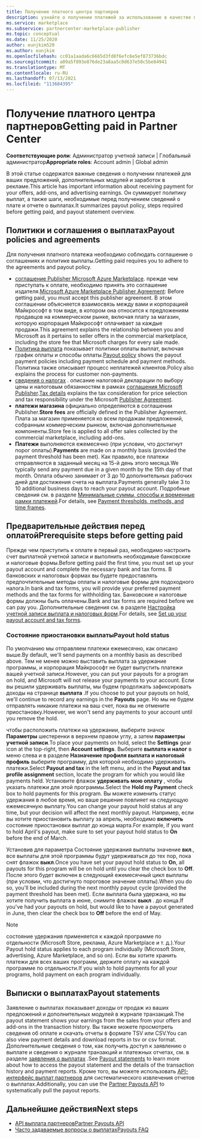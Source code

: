 ```yaml
---
title: Получение платного центра партнеров
description: узнайте о получении платежей за использование в качестве партнера майкрософт, например с помощью коммерческих предложений, программ поощрения и программы поставщик облачных решений. Включает политику вывыплаты, состояние удержания выплат и выплата выписок.
ms.service: marketplace
ms.subservice: partnercenter-marketplace-publisher
ms.topic: conceptual
ms.date: 11/25/2020
author: eunjkim520
ms.author: eunjkim
ms.openlocfilehash: cc01a1aada6c6665d3fd8f6efc6e5ef873736bdc
ms.sourcegitcommit: a09a5f893e876de23a8aa5c0d637e50c5be84941
ms.translationtype: MT
ms.contentlocale: ru-RU
ms.lasthandoff: 07/13/2021
ms.locfileid: "113684395"
---
```

# <a name="getting-paid-in-partner-center"></a><span data-ttu-id="86faa-104">Получение платного центра партнеров</span><span class="sxs-lookup"><span data-stu-id="86faa-104">Getting paid in Partner Center</span></span>

<span data-ttu-id="86faa-105">**Соответствующие роли**: Администратор учетной записи | Глобальный администратор</span><span class="sxs-lookup"><span data-stu-id="86faa-105">**Appropriate roles**: Account admin | Global admin</span></span>

<span data-ttu-id="86faa-106">В этой статье содержатся важные сведения о получении платежей для ваших предложений, дополнительных модулей и заработок в рекламе.</span><span class="sxs-lookup"><span data-stu-id="86faa-106">This article has important information about receiving payment for your offers, add-ons, and advertising earnings.</span></span> <span data-ttu-id="86faa-107">Он суммирует политику выплат, а также шаги, необходимые перед получением сведений о плате и отчете о выплатах.</span><span class="sxs-lookup"><span data-stu-id="86faa-107">It summarizes payout policy, steps required before getting paid, and payout statement overview.</span></span>

## <a name="payout-policies-and-agreements"></a><span data-ttu-id="86faa-108">Политики и соглашения о выплатах</span><span class="sxs-lookup"><span data-stu-id="86faa-108">Payout policies and agreements</span></span>

<span data-ttu-id="86faa-109">Для получения платного платежа необходимо соблюдать соглашение о соглашениях и политике выплаты.</span><span class="sxs-lookup"><span data-stu-id="86faa-109">Getting paid requires you to adhere to the agreements and payout policy.</span></span>

- <span data-ttu-id="86faa-110">[соглашение Publisher Microsoft Azure Marketplace](/legal/marketplace/msft-publisher-agreement). прежде чем приступать к оплате, необходимо принять это соглашение издателя.</span><span class="sxs-lookup"><span data-stu-id="86faa-110">[Microsoft Azure Marketplace Publisher Agreement](/legal/marketplace/msft-publisher-agreement):  Before getting paid, you must accept this publisher agreement.</span></span> <span data-ttu-id="86faa-111">В этом соглашении объясняется взаимосвязь между вами и корпорацией Майкрософт в том виде, в котором она относится к предложениям продавцов на коммерческом рынке, включая плату за магазин, которую корпорация Майкрософт оплачивает за каждые продажи.</span><span class="sxs-lookup"><span data-stu-id="86faa-111">This agreement explains the relationship between you and Microsoft as it pertains to seller offers in the commercial marketplace, including the store fee that Microsoft charges for every sale made.</span></span>
- <span data-ttu-id="86faa-112">[Политика выплата](payout-policy-details.md) показывает политики оплаты выплат, включая график оплаты и способы оплаты.</span><span class="sxs-lookup"><span data-stu-id="86faa-112">[Payout policy](payout-policy-details.md) shows the payout payment policies including payment schedule and payment methods.</span></span> <span data-ttu-id="86faa-113">Политика также описывает процесс неплатежей клиентов.</span><span class="sxs-lookup"><span data-stu-id="86faa-113">Policy also explains the process for customer non-payments.</span></span>
- <span data-ttu-id="86faa-114">[сведения о налогах](tax-details-marketplace.md) . описание налоговой декларации по выбору цены и налоговым обязанностям в рамках [соглашения Microsoft Publisher](/legal/marketplace/msft-publisher-agreement).</span><span class="sxs-lookup"><span data-stu-id="86faa-114">[Tax details](tax-details-marketplace.md) explains the tax consideration for price selection and tax responsibility under the Microsoft [Publisher Agreement](/legal/marketplace/msft-publisher-agreement).</span></span>
- <span data-ttu-id="86faa-115">**платежи магазина** официально определяются в соглашении Publisher.</span><span class="sxs-lookup"><span data-stu-id="86faa-115">**Store fees** are officially defined in the Publisher Agreement.</span></span> <span data-ttu-id="86faa-116">Плата за магазин применяется ко всем продажам предложений, собранным коммерческим рынком, включая дополнительные компоненты.</span><span class="sxs-lookup"><span data-stu-id="86faa-116">Store fee is applied to all offer sales collected by the commercial marketplace, including add-ons.</span></span>
- <span data-ttu-id="86faa-117">**Платежи** выполняются ежемесячно (при условии, что достигнут порог оплаты).</span><span class="sxs-lookup"><span data-stu-id="86faa-117">**Payments** are made on a monthly basis (provided the payment threshold has been met).</span></span> <span data-ttu-id="86faa-118">Как правило, все платежи отправляются в заданный месяц на 15-й день этого месяца.</span><span class="sxs-lookup"><span data-stu-id="86faa-118">We typically send any payment due in a given month by the 15th day of that month.</span></span> <span data-ttu-id="86faa-119">Оплата обычно занимает от 3 до 10 дополнительных рабочих дней для достижения счета на выплата.</span><span class="sxs-lookup"><span data-stu-id="86faa-119">Payments generally take 3 to 10 additional business days to reach your payout account.</span></span> <span data-ttu-id="86faa-120">Подробные сведения см. в разделе [Минимальные суммы, способы и временные рамки платежей](payment-thresholds-methods-timeframes.md).</span><span class="sxs-lookup"><span data-stu-id="86faa-120">For details, see [Payment thresholds, methods, and time frames](payment-thresholds-methods-timeframes.md).</span></span>

## <a name="prerequisite-steps-before-getting-paid"></a><span data-ttu-id="86faa-121">Предварительные действия перед оплатой</span><span class="sxs-lookup"><span data-stu-id="86faa-121">Prerequisite steps before getting paid</span></span>

<span data-ttu-id="86faa-122">Прежде чем приступить к оплате в первый раз, необходимо настроить счет выплатной учетной записи и выполнить необходимые банковские и налоговые формы.</span><span class="sxs-lookup"><span data-stu-id="86faa-122">Before getting paid the first time, you must set up your payout account and complete the necessary bank and tax forms.</span></span> <span data-ttu-id="86faa-123">В банковских и налоговых формах вы будете предоставлять предпочтительные методы оплаты и налоговые формы для подоходного налога.</span><span class="sxs-lookup"><span data-stu-id="86faa-123">In bank and tax forms, you will provide your preferred payment methods and the tax forms for withholding tax.</span></span> <span data-ttu-id="86faa-124">Банковские и налоговые формы должны быть оплачены.</span><span class="sxs-lookup"><span data-stu-id="86faa-124">Bank and tax forms are required before we can pay you.</span></span> <span data-ttu-id="86faa-125">Дополнительные сведения см. в разделе [Настройка учетной записи выплата и налоговых форм](set-up-your-payout-account.md).</span><span class="sxs-lookup"><span data-stu-id="86faa-125">For details, see [Set up your payout account and tax forms](set-up-your-payout-account.md).</span></span>

### <a name="payout-hold-status"></a><span data-ttu-id="86faa-126">Состояние приостановки выплаты</span><span class="sxs-lookup"><span data-stu-id="86faa-126">Payout hold status</span></span>

<span data-ttu-id="86faa-127">По умолчанию мы отправляем платежи ежемесячно, как описано выше.</span><span class="sxs-lookup"><span data-stu-id="86faa-127">By default, we'll send payments on a monthly basis as described above.</span></span> <span data-ttu-id="86faa-128">Тем не менее можно выставить выплата за удержание программы, и корпорация Майкрософт не будет выпустить платежи вашей учетной записи.</span><span class="sxs-lookup"><span data-stu-id="86faa-128">However, you can put your payouts for a program on hold, and Microsoft will not release your payments to your account.</span></span> <span data-ttu-id="86faa-129">Если вы решили удерживать выплаты, мы будем продолжать зафиксировать доходы на странице **выплата** .</span><span class="sxs-lookup"><span data-stu-id="86faa-129">If you choose to put your payouts on hold, we'll continue to record any earnings in the **Payouts** page.</span></span> <span data-ttu-id="86faa-130">Но мы не будем отправлять никакие платежи на ваш счет, пока вы не отмените приостановку.</span><span class="sxs-lookup"><span data-stu-id="86faa-130">However, we won't send any payments to your account until you remove the hold.</span></span>

<span data-ttu-id="86faa-131">чтобы расположить платежи на удержании, выберите значок **Параметры** шестеренки в верхнем правом углу, а затем **параметры учетной записи**.</span><span class="sxs-lookup"><span data-stu-id="86faa-131">To place your payments on hold, select the **Settings** gear icon at the top-right, then **Account settings**.</span></span> <span data-ttu-id="86faa-132">Выберите **выплата и налог** в меню слева и в разделе **Назначение профиля выплата и налоговый профиль** выберите программу, для которой необходимо удерживать платежи.</span><span class="sxs-lookup"><span data-stu-id="86faa-132">Select **Payout and tax** in the left menu, and in the **Payout and tax profile assignment** section, locate the program for which you would like payments held.</span></span> <span data-ttu-id="86faa-133">Установите флажок **удерживать мою оплату** , чтобы указать платежи для этой программы.</span><span class="sxs-lookup"><span data-stu-id="86faa-133">Select the **Hold my Payment** check box to hold payments for this program.</span></span> <span data-ttu-id="86faa-134">Вы можете изменить статус удержания в любое время, но ваше решение повлияет на следующую ежемесячную выплату.</span><span class="sxs-lookup"><span data-stu-id="86faa-134">You can change your payout hold status at any time, but your decision will affect the next monthly payout.</span></span> <span data-ttu-id="86faa-135">Например, если вы хотите приостановить выплату за апрель, необходимо **включить** состояние приостановки выплат до конца марта.</span><span class="sxs-lookup"><span data-stu-id="86faa-135">For example, if you want to hold April's payout, make sure to set your payout hold status to **On** before the end of March.</span></span>

<span data-ttu-id="86faa-136">Установив для параметра Состояние удержания выплаты значение **вкл**., все выплаты для этой программы будут удерживаться до тех пор, пока снят флажок **выкл**.</span><span class="sxs-lookup"><span data-stu-id="86faa-136">Once you have set your payout hold status to **On**, all payouts for this program will be on hold until you clear the check box to **Off**.</span></span> <span data-ttu-id="86faa-137">После этого будет включен в следующий ежемесячный цикл выплаты (при условии, что достигнуто пороговое значение оплаты).</span><span class="sxs-lookup"><span data-stu-id="86faa-137">When you do so, you'll be included during the next monthly payout cycle (provided the payment threshold has been met).</span></span> <span data-ttu-id="86faa-138">Если выплата была удержана, но вы хотите получить выплата в июне, снимите флажок **выкл** . до конца.</span><span class="sxs-lookup"><span data-stu-id="86faa-138">If you've had your payouts on hold, but would like to have a payout generated in June, then clear the check box to **Off** before the end of May.</span></span>

>[!Note]
> <span data-ttu-id="86faa-139">состояние удержания применяется к каждой программе по отдельности (Microsoft Store, реклама, Azure Marketplace и т. д.).</span><span class="sxs-lookup"><span data-stu-id="86faa-139">Your Payout hold status applies to each program individually (Microsoft Store, advertising, Azure Marketplace, and so on).</span></span> <span data-ttu-id="86faa-140">Если вы хотите хранить платежи для всех ваших программ, держите оплату на каждой программе по отдельности.</span><span class="sxs-lookup"><span data-stu-id="86faa-140">If you wish to hold payments for all your programs, hold payment on each program individually.</span></span>

## <a name="payout-statements"></a><span data-ttu-id="86faa-141">Выписки о выплатах</span><span class="sxs-lookup"><span data-stu-id="86faa-141">Payout statements</span></span>

<span data-ttu-id="86faa-142">Заявление о выплатах показывает доходы от продаж из ваших предложений и дополнительных модулей в журнале транзакций.</span><span class="sxs-lookup"><span data-stu-id="86faa-142">The payout statement shows your earnings from the sales from your offers and add-ons in the transaction history.</span></span> <span data-ttu-id="86faa-143">Вы также можете просмотреть сведения об оплате и скачать отчеты в формате TSV или CSV.</span><span class="sxs-lookup"><span data-stu-id="86faa-143">You can also view payment details and download reports in tsv or csv format.</span></span> <span data-ttu-id="86faa-144">Дополнительные сведения о том, как получить доступ к заявлению о выплате и сведения о журнале транзакций и платежных отчетах, см. в разделе [заявления о выплатах](payout-statement.md) .</span><span class="sxs-lookup"><span data-stu-id="86faa-144">See [Payout statements](payout-statement.md) to learn more about how to access the payout statement and the details of the transaction history and payment reports.</span></span> <span data-ttu-id="86faa-145">Кроме того, вы можете использовать [API-интерфейс выплат партнеров](https://apidocs.microsoft.com/services/partnerpayouts) для систематического извлечения отчетов о выплатах.</span><span class="sxs-lookup"><span data-stu-id="86faa-145">Additionally, you can use the [Partner Payouts API](https://apidocs.microsoft.com/services/partnerpayouts) to systematically pull the payout reports.</span></span>

## <a name="next-steps"></a><span data-ttu-id="86faa-146">Дальнейшие действия</span><span class="sxs-lookup"><span data-stu-id="86faa-146">Next steps</span></span>

- [<span data-ttu-id="86faa-147">API выплата партнеров</span><span class="sxs-lookup"><span data-stu-id="86faa-147">Partner Payouts API</span></span>](https://apidocs.microsoft.com/services/partnerpayouts)
- [<span data-ttu-id="86faa-148">Часто задаваемые вопросы о выплатах</span><span class="sxs-lookup"><span data-stu-id="86faa-148">Payouts FAQ</span></span>](payout-faq.yml)